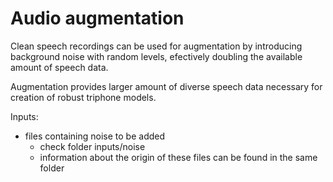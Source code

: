 # Audio augmentation

Clean speech recordings can be used for augmentation by introducing background noise with random levels, efectively doubling the available amount of speech data.

Augmentation provides larger amount of diverse speech data necessary for creation of robust triphone models.

Inputs:

* files containing noise to be added
    * check folder inputs/noise
    * information about the origin of these files can be found in the same folder
